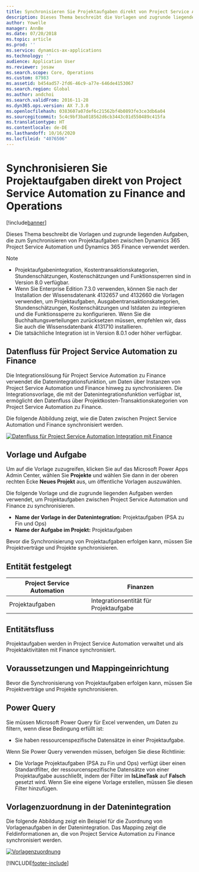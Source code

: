```yaml
---
title: Synchronisieren Sie Projektaufgaben direkt von Project Service Automation zu Finance and Operations
description: Dieses Thema beschreibt die Vorlagen und zugrunde liegenden Aufgaben, die zum Synchronisieren von Projektaufgaben zwischen Microsoft Dynamics 365 Project Service Automation und Dynamics 365 Finance verwendet werden.
author: Yowelle
manager: AnnBe
ms.date: 07/20/2018
ms.topic: article
ms.prod: ''
ms.service: dynamics-ax-applications
ms.technology: ''
audience: Application User
ms.reviewer: josaw
ms.search.scope: Core, Operations
ms.custom: 87983
ms.assetid: b454ad57-2fd6-46c9-a77e-646de4153067
ms.search.region: Global
ms.author: andchoi
ms.search.validFrom: 2016-11-28
ms.dyn365.ops.version: AX 7.3.0
ms.openlocfilehash: 0383607a07def6c21562bf4b0893fe3ce3db6a04
ms.sourcegitcommit: 5c4c9bf3ba018562d6cb3443c01d550489c415fa
ms.translationtype: HT
ms.contentlocale: de-DE
ms.lasthandoff: 10/16/2020
ms.locfileid: "4076506"
---
```

# <a name="synchronize-project-tasks-directly-from-project-service-automation-to-finance-and-operations"></a>Synchronisieren Sie Projektaufgaben direkt von Project Service Automation zu Finance and Operations

[!include[banner](../includes/banner.md)]

Dieses Thema beschreibt die Vorlagen und zugrunde liegenden Aufgaben, die zum Synchronisieren von Projektaufgaben zwischen Dynamics 365 Project Service Automation und Dynamics 365 Finance verwendet werden.

> [!NOTE]
> - Projektaufgabenintegration, Kostentransaktionskategorien, Stundenschätzungen, Kostenschätzungen und Funktionssperren sind in Version 8.0 verfügbar.
> - Wenn Sie Enterprise Edition 7.3.0 verwenden, können Sie nach der Installation der Wissensdatenank 4132657 und 4132660 die Vorlagen verwenden, um Projektaufgaben, Ausgabentransaktionskategorien, Stundenschätzungen, Kostenschätzungen und Istdaten zu integrieren und die Funktionssperre zu konfigurieren. Wenn Sie die Buchhaltungsverteilungen zurücksetzen müssen, empfehlen wir, dass Sie auch die Wissensdatenbank 4131710 installieren.
> - Die tatsächliche Integration ist in Version 8.0.1 oder höher verfügbar.

## <a name="data-flow-for-project-service-automation-to-finance"></a>Datenfluss für Project Service Automation zu Finance

Die Integrationslösung für Project Service Automation zu Finance verwendet die Datenintegrationsfunktion, um Daten über Instanzen von Project Service Automation und Finance hinweg zu synchronisieren. Die Integrationsvorlage, die mit der Datenintegrationsfunktion verfügbar ist, ermöglicht den Datenfluss über Projektkosten-Transaktionskategorien von Project Service Automation zu Finance.

Die folgende Abbildung zeigt, wie die Daten zwischen Project Service Automation und Finance synchronisiert werden.

[![Datenfluss für Project Service Automation Integration mit Finance](./media/ProjectTasksFlow.png)](./media/ProjectTasksFlow.png)

## <a name="template-and-task"></a>Vorlage und Aufgabe

Um auf die Vorlage zuzugreifen, klicken Sie auf das Microsoft Power Apps Admin Center, wählen Sie **Projekte** und wählen Sie dann in der oberen rechten Ecke **Neues Projekt** aus, um öffentliche Vorlagen auszuwählen.

Die folgende Vorlage und die zugrunde liegenden Aufgaben werden verwendet, um Projektaufgaben zwischen Project Service Automation und Finance zu synchronisieren.

- **Name der Vorlage in der Datenintegration:** Projektaufgaben (PSA zu Fin und Ops)
- **Name der Aufgabe im Projekt:** Projektaufgaben

Bevor die Synchronisierung von Projektaufgaben erfolgen kann, müssen Sie Projektverträge und Projekte synchronisieren.

## <a name="entity-set"></a>Entität festgelegt

| Project Service Automation | Finanzen                             |
|----------------------------|-------------------------------------|
| Projektaufgaben              | Integrationsentität für Projektaufgabe |

## <a name="entity-flow"></a>Entitätsfluss

Projektaufgaben werden in Project Service Automation verwaltet und als Projektaktivitäten mit Finance synchronisiert.

## <a name="prerequisites-and-mapping-setup"></a>Voraussetzungen und Mappingeinrichtung

Bevor die Synchronisierung von Projektaufgaben erfolgen kann, müssen Sie Projektverträge und Projekte synchronisieren.

## <a name="power-query"></a>Power Query

Sie müssen Microsoft Power Query für Excel verwenden, um Daten zu filtern, wenn diese Bedingung erfüllt ist:

- Sie haben ressourcenspezifische Datensätze in einer Projektaufgabe.

Wenn Sie Power Query verwenden müssen, befolgen Sie diese Richtlinie:

- Die Vorlage Projektaufgaben (PSA zu Fin und Ops) verfügt über einen Standardfilter, der ressourcenspezifische Datensätze von einer Projektaufgabe ausschließt, indem der Filter im **IsLineTask** auf **Falsch** gesetzt wird. Wenn Sie eine eigene Vorlage erstellen, müssen Sie diesen Filter hinzufügen.

## <a name="template-mapping-in-data-integration"></a>Vorlagenzuordnung in der Datenintegration

Die folgende Abbildung zeigt ein Beispiel für die Zuordnung von Vorlagenaufgaben in der Datenintegration. Das Mapping zeigt die Feldinformationen an, die von Project Service Automation zu Finance synchronisiert werden.

[![Vorlagenzuordnung](./media/ProjectTasksMapping.png)](./media/ProjectTasksMapping.png)


[!INCLUDE[footer-include](../includes/footer-banner.md)]
